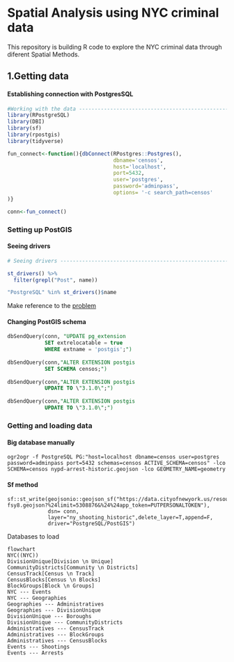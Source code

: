 # Spatial Analysis using NYC criminal data
This repository is building R code to explore the NYC criminal data through diferent Spatial Methods. 


## 1.Getting data

#### Establishing connection with PostgresSQL

```R
#Working with the data --------------------------------------------------------
library(RPostgreSQL)
library(DBI)
library(sf)
library(rpostgis)
library(tidyverse)

fun_connect<-function(){dbConnect(RPostgres::Postgres(),
                                  dbname='censos',
                                  host='localhost',
                                  port=5432,
                                  user='postgres',
                                  password='adminpass',
                                  options= '-c search_path=censos'
)}

conn<-fun_connect()
```

### Setting up PostGIS

#### Seeing drivers
```R
# Seeing drivers ----------------------------------------------------------

st_drivers() %>% 
  filter(grepl("Post", name))

"PostgreSQL" %in% st_drivers()$name
```

Make reference to the [problem](https://github.com/r-spatial/sf/issues/60#issuecomment-1399338141)


#### Changing PostGIS schema

```SQL
dbSendQuery(conn, "UPDATE pg_extension
            SET extrelocatable = true
            WHERE extname = 'postgis';")
            
dbSendQuery(conn,"ALTER EXTENSION postgis
            SET SCHEMA censos;")
            
dbSendQuery(conn,"ALTER EXTENSION postgis
            UPDATE TO \"3.1.0\";")
            
dbSendQuery(conn,"ALTER EXTENSION postgis
            UPDATE TO \"3.1.0\";")
```

### Getting and loading data

#### Big database manually

```console
ogr2ogr -f PostgreSQL PG:"host=localhost dbname=censos user=postgres password=adminpass port=5432 schemas=censos ACTIVE_SCHEMA=censos" -lco SCHEMA=censos nypd-arrest-historic.geojson -lco GEOMETRY_NAME=geometry
```

#### Sf method
```#SF: To works, it was necessary to verify that postgis extension was associated to our schema 
sf::st_write(geojsonio::geojson_sf("https://data.cityofnewyork.us/resource/833y-fsy8.geojson?%24limit=5308876&%24%24app_token=PUTPERSONALTOKEN"),
             dsn= conn,
             layer="ny_shooting_historic",delete_layer=T,append=F,
             driver="PostgreSQL/PostGIS")
```

Databases to load 


```mermaid
flowchart 
NYC((NYC))
DivisionUnique[Division \n Unique]
CommunityDistricts[Community \n Districts]
CensusTrack[Census \n Track]
CensusBlocks[Census \n Blocks]
BlockGroups[Block \n Groups]
NYC --- Events
NYC --- Geographies
Geographies --- Administratives
Geographies --- DivisionUnique
DivisionUnique --- Boroughs
DivisionUnique --- CommunityDistricts
Administratives --- CensusTrack
Administratives --- BlockGroups
Administratives --- CensusBlocks
Events --- Shootings
Events --- Arrests
```
